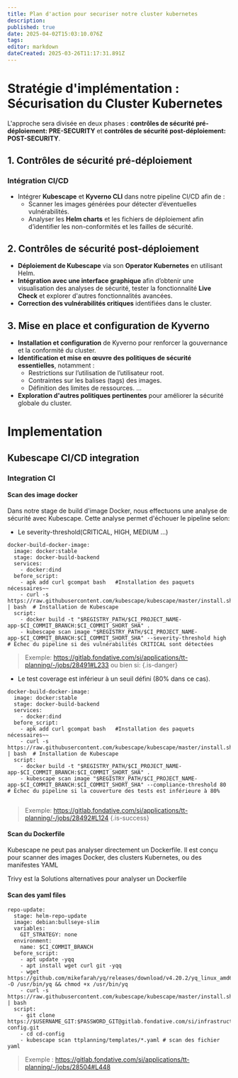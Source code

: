 ```yaml
---
title: Plan d'action pour securiser notre cluster kubernetes
description: 
published: true
date: 2025-04-02T15:03:10.076Z
tags: 
editor: markdown
dateCreated: 2025-03-26T11:17:31.891Z
---
```


# **Stratégie d'implémentation : Sécurisation du Cluster Kubernetes**

L'approche sera divisée en deux phases : **contrôles de sécurité pré-déploiement: PRE-SECURITY** et **contrôles de sécurité post-déploiement: POST-SECURITY**.

## **1. Contrôles de sécurité pré-déploiement**
### **Intégration CI/CD**
- Intégrer **Kubescape** et **Kyverno CLI** dans notre pipeline CI/CD afin de :
  - Scanner les images générées pour détecter d’éventuelles vulnérabilités.
  - Analyser les **Helm charts** et les fichiers de déploiement afin d’identifier les non-conformités et les failles de sécurité.

## **2. Contrôles de sécurité post-déploiement**
- **Déploiement de Kubescape** via son **Operator Kubernetes** en utilisant Helm.
- **Intégration avec une interface graphique** afin d’obtenir une visualisation des analyses de sécurité, tester la fonctionnalité **Live Check** et explorer d'autres fonctionnalités avancées.
- **Correction des vulnérabilités critiques** identifiées dans le cluster.

## **3. Mise en place et configuration de Kyverno**
- **Installation et configuration** de Kyverno pour renforcer la gouvernance et la conformité du cluster.
- **Identification et mise en œuvre des politiques de sécurité essentielles**, notamment :
  - Restrictions sur l’utilisation de l’utilisateur root.
  - Contraintes sur les balises (tags) des images.
  - Définition des limites de ressources.
...
- **Exploration d'autres politiques pertinentes**  pour améliorer la sécurité globale du cluster.



# Implementation

## Kubescape CI/CD integration

### Integration CI

#### Scan des image docker

Dans notre stage de build d'image Docker, nous effectuons une analyse de sécurité avec Kubescape. Cette analyse permet d'échouer le pipeline selon:

- Le severity-threshold(CRITICAL, HIGH, MEDIUM ...)

```
docker-build-docker-image:
  image: docker:stable
  stage: docker-build-backend
  services:
    - docker:dind
  before_script:
    - apk add curl gcompat bash   #Installation des paquets nécessaires~~
    - curl -s https://raw.githubusercontent.com/kubescape/kubescape/master/install.sh | bash  # Installation de Kubescape
  script:
    - docker build -t "$REGISTRY_PATH/$CI_PROJECT_NAME-app-$CI_COMMIT_BRANCH:$CI_COMMIT_SHORT_SHA" .
    - kubescape scan image "$REGISTRY_PATH/$CI_PROJECT_NAME-app-$CI_COMMIT_BRANCH:$CI_COMMIT_SHORT_SHA" --severity-threshold high  # Échec du pipeline si des vulnérabilités CRITICAL sont détectées
```
> Exemple: https://gitlab.fondative.com/si/applications/tt-planning/-/jobs/28491#L233
> ou bien si:
{.is-danger}


- Le test coverage est inférieur à un seuil défini (80% dans ce cas).
```
docker-build-docker-image:
  image: docker:stable
  stage: docker-build-backend
  services:
    - docker:dind
  before_script:
    - apk add curl gcompat bash   #Installation des paquets nécessaires~~
    - curl -s https://raw.githubusercontent.com/kubescape/kubescape/master/install.sh | bash  # Installation de Kubescape
  script:
    - docker build -t "$REGISTRY_PATH/$CI_PROJECT_NAME-app-$CI_COMMIT_BRANCH:$CI_COMMIT_SHORT_SHA" .
    - kubescape scan image "$REGISTRY_PATH/$CI_PROJECT_NAME-app-$CI_COMMIT_BRANCH:$CI_COMMIT_SHORT_SHA" --compliance-threshold 80  # Échec du pipeline si la couverture des tests est inférieure à 80%
    
```

> Exemple: https://gitlab.fondative.com/si/applications/tt-planning/-/jobs/28492#L124
> {.is-success}



#### Scan du Dockerfile
Kubescape ne peut pas analyser directement un Dockerfile. Il est conçu pour scanner des images Docker, des clusters Kubernetes, ou des manifestes YAML

Trivy est la Solutions alternatives pour analyser un Dockerfile

#### Scan des yaml files
```
repo-update:
  stage: helm-repo-update
  image: debian:bullseye-slim
  variables:
    GIT_STRATEGY: none
  environment:
    name: $CI_COMMIT_BRANCH
  before_script:
    - apt update -yqq
    - apt install wget curl git -yqq
    - wget https://github.com/mikefarah/yq/releases/download/v4.20.2/yq_linux_amd64 -O /usr/bin/yq && chmod +x /usr/bin/yq
    - curl -s https://raw.githubusercontent.com/kubescape/kubescape/master/install.sh | bash
  script:
    - git clone https://$USERNAME_GIT:$PASSWORD_GIT@gitlab.fondative.com/si/infrastructure/cd-config.git
    - cd cd-config
    - kubescape scan ttplanning/templates/*.yaml # scan des fichier yaml
```
> Exemple : https://gitlab.fondative.com/si/applications/tt-planning/-/jobs/28504#L448
> 



